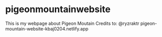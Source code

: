 # pigeonmountainwebsite
This is my webpage about Pigeon Moutain
Credits to:
@ryzraktr
pigeon-mountain-website-kbaj0204.netlify.app
